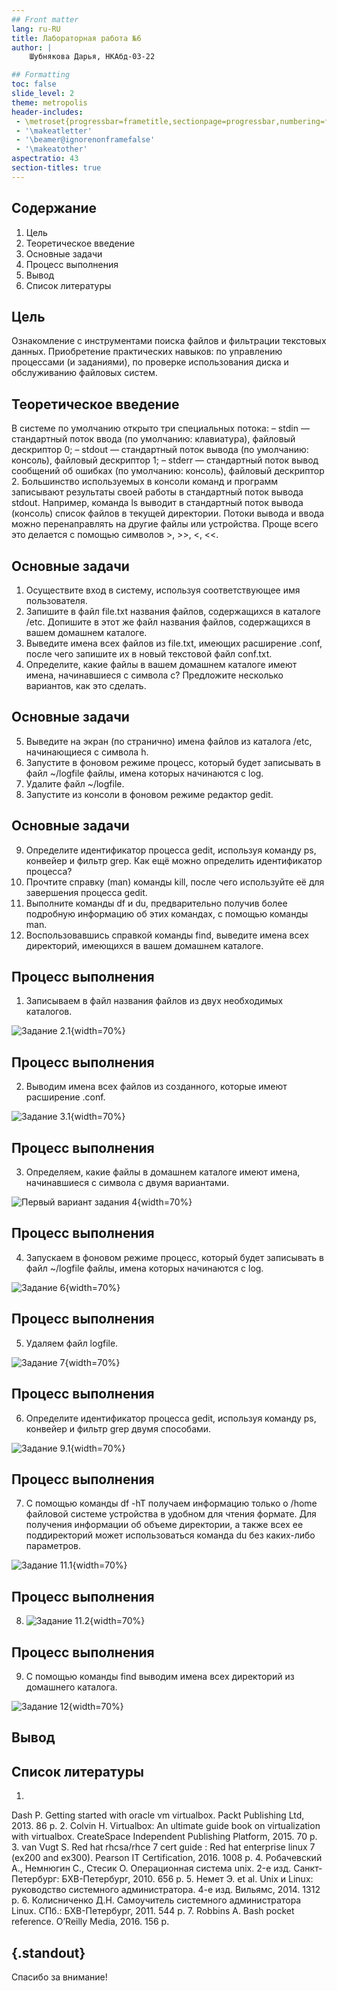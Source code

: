 ```yaml
---
## Front matter
lang: ru-RU
title: Лабораторная работа №6
author: |
	Шубнякова Дарья, НКАбд-03-22

## Formatting
toc: false
slide_level: 2
theme: metropolis
header-includes: 
 - \metroset{progressbar=frametitle,sectionpage=progressbar,numbering=fraction}
 - '\makeatletter'
 - '\beamer@ignorenonframefalse'
 - '\makeatother'
aspectratio: 43
section-titles: true
---
```


## Содержание

1. Цель
2. Теоретическое введение
3. Основные задачи
4. Процесс выполнения
5. Вывод
6. Список литературы

## Цель

Ознакомление с инструментами поиска файлов и фильтрации текстовых данных. Приобретение практических навыков: по управлению процессами (и заданиями), по проверке использования диска и обслуживанию файловых систем.

## Теоретическое введение

В системе по умолчанию открыто три специальных потока: – stdin — стандартный поток ввода (по умолчанию: клавиатура), файловый дескриптор 0; – stdout — стандартный поток вывода (по умолчанию: консоль), файловый дескриптор 1; – stderr — стандартный поток вывод сообщений об ошибках (по умолчанию: консоль), файловый дескриптор 2. Большинство используемых в консоли команд и программ записывают результаты своей работы в стандартный поток вывода stdout. Например, команда ls выводит в стандартный поток вывода (консоль) список файлов в текущей директории. Потоки вывода и ввода можно перенаправлять на другие файлы или устройства. Проще всего это делается с помощью символов >, >>, <, <<.

## Основные задачи

1. Осуществите вход в систему, используя соответствующее имя пользователя.
2. Запишите в файл file.txt названия файлов, содержащихся в каталоге /etc. Допишите в этот же файл названия файлов, содержащихся в вашем домашнем каталоге.
3. Выведите имена всех файлов из file.txt, имеющих расширение .conf, после чего
запишите их в новый текстовой файл conf.txt.
4. Определите, какие файлы в вашем домашнем каталоге имеют имена, начинавшиеся с символа c? Предложите несколько вариантов, как это сделать.

## Основные задачи

5. Выведите на экран (по странично) имена файлов из каталога /etc, начинающиеся с символа h.
6. Запустите в фоновом режиме процесс, который будет записывать в файл ~/logfile файлы, имена которых начинаются с log.
7. Удалите файл ~/logfile.
8. Запустите из консоли в фоновом режиме редактор gedit.

## Основные задачи

9. Определите идентификатор процесса gedit, используя команду ps, конвейер и фильтр grep. Как ещё можно определить идентификатор процесса?
10. Прочтите справку (man) команды kill, после чего используйте её для завершения
процесса gedit.
11. Выполните команды df и du, предварительно получив более подробную информацию
об этих командах, с помощью команды man.
12. Воспользовавшись справкой команды find, выведите имена всех директорий, имеющихся в вашем домашнем каталоге.

## Процесс выполнения

1. Записываем в файл названия файлов из двух необходимых каталогов.

![Задание 2.1](image/1.png){width=70%}

## Процесс выполнения

2. Выводим имена всех файлов из созданного, которые имеют расширение .conf. 

![Задание 3.1](image/3.png){width=70%}

## Процесс выполнения

3.  Определяем, какие файлы в домашнем каталоге имеют имена, начинавшиеся
с символа c двумя вариантами.

![Первый вариант задания 4](image/5.png){width=70%}


## Процесс выполнения

4. Запускаем в фоновом режиме процесс, который будет записывать в файл ~/logfile файлы, имена которых начинаются с log.

![Задание 6](image/8.png){width=70%}

## Процесс выполнения

5. Удаляем файл logfile.

![Задание 7](image/9.png){width=70%}

## Процесс выполнения

6. Определите идентификатор процесса gedit, используя команду ps, конвейер и фильтр
grep двумя способами.

![Задание 9.1](image/11.png){width=70%}

## Процесс выполнения

7. С помощью команды df -hT получаем информацию  только о /home файловой системе устройства в удобном для чтения формате. Для получения информации об объеме директории, а также всех ее поддиректорий может использоваться команда du без каких-либо параметров.

![Задание 11.1](image/15.png){width=70%}

## Процесс выполнения

8. ![Задание 11.2](image/16.png){width=70%}

## Процесс выполнения

9. С помощью команды find выводим имена всех директорий из домашнего каталога.

![Задание 12](image/17.png){width=70%}

## Вывод


## Список литературы

1.
Dash P. Getting started with oracle vm virtualbox. Packt Publishing Ltd, 2013. 86 p.
2.
Colvin H. Virtualbox: An ultimate guide book on virtualization with virtualbox. CreateSpace Independent Publishing Platform, 2015. 70 p.
3.
van Vugt S. Red hat rhcsa/rhce 7 cert guide : Red hat enterprise linux 7 (ex200 and ex300). Pearson IT Certification, 2016. 1008 p.
4.
Робачевский А., Немнюгин С., Стесик О. Операционная система unix. 2-е изд. Санкт-Петербург: БХВ-Петербург, 2010. 656 p.
5.
Немет Э. et al. Unix и Linux: руководство системного администратора. 4-е изд. Вильямс, 2014. 1312 p.
6.
Колисниченко Д.Н. Самоучитель системного администратора Linux. СПб.: БХВ-Петербург, 2011. 544 p.
7.
Robbins A. Bash pocket reference. O’Reilly Media, 2016. 156 p.


## {.standout}

Спасибо за внимание!

